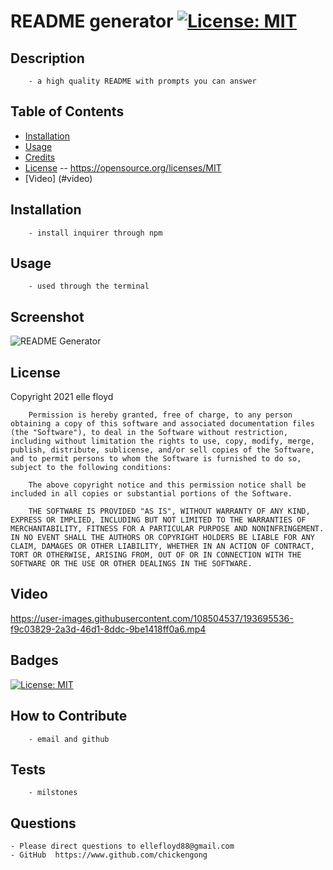 # README generator [![License: MIT](https://img.shields.io/badge/License-MIT-yellow.svg)](https://opensource.org/licenses/MIT)

## Description
        - a high quality README with prompts you can answer
## Table of Contents
- [Installation](#installation)
- [Usage](#usage)
- [Credits](#credits)
- [License](#license) -- https://opensource.org/licenses/MIT
- [Video] (#video)

## Installation
        - install inquirer through npm
## Usage
        - used through the terminal 
## Screenshot
  ![README Generator ](https://user-images.githubusercontent.com/108504537/193695088-c29b964f-fdc3-4071-b721-e172cb28b9ee.jpg)


## License
  Copyright 2021 elle floyd

        Permission is hereby granted, free of charge, to any person obtaining a copy of this software and associated documentation files (the "Software"), to deal in the Software without restriction, including without limitation the rights to use, copy, modify, merge, publish, distribute, sublicense, and/or sell copies of the Software, and to permit persons to whom the Software is furnished to do so, subject to the following conditions:
        
        The above copyright notice and this permission notice shall be included in all copies or substantial portions of the Software.
        
        THE SOFTWARE IS PROVIDED "AS IS", WITHOUT WARRANTY OF ANY KIND, EXPRESS OR IMPLIED, INCLUDING BUT NOT LIMITED TO THE WARRANTIES OF MERCHANTABILITY, FITNESS FOR A PARTICULAR PURPOSE AND NONINFRINGEMENT. IN NO EVENT SHALL THE AUTHORS OR COPYRIGHT HOLDERS BE LIABLE FOR ANY CLAIM, DAMAGES OR OTHER LIABILITY, WHETHER IN AN ACTION OF CONTRACT, TORT OR OTHERWISE, ARISING FROM, OUT OF OR IN CONNECTION WITH THE SOFTWARE OR THE USE OR OTHER DEALINGS IN THE SOFTWARE.
## Video

https://user-images.githubusercontent.com/108504537/193695536-f9c03829-2a3d-46d1-8ddc-9be1418ff0a6.mp4


## Badges
 [![License: MIT](https://img.shields.io/badge/License-MIT-yellow.svg)](https://opensource.org/licenses/MIT)

## How to Contribute
        - email and github
## Tests
        - milstones
## Questions
    - Please direct questions to ellefloyd88@gmail.com    
    - GitHub  https://www.github.com/chickengong 
